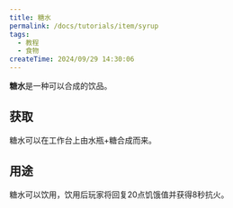 ```yaml
---
title: 糖水
permalink: /docs/tutorials/item/syrup
tags:
  - 教程
  - 食物
createTime: 2024/09/29 14:30:06
---
```

**糖水**是一种可以合成的饮品。

## 获取
糖水可以在工作台上由水瓶+糖合成而来。

## 用途
糖水可以饮用，饮用后玩家将回复20点饥饿值并获得8秒抗火。